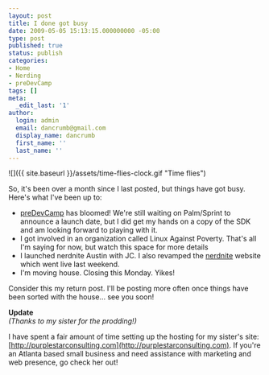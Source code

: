 ```yaml
---
layout: post
title: I done got busy
date: 2009-05-05 15:13:15.000000000 -05:00
type: post
published: true
status: publish
categories:
- Home
- Nerding
- preDevCamp
tags: []
meta:
  _edit_last: '1'
author:
  login: admin
  email: dancrumb@gmail.com
  display_name: dancrumb
  first_name: ''
  last_name: ''
---
```

![]({{ site.baseurl }}/assets/time-flies-clock.gif "Time flies")

So, it's been over a month since I last posted, but things have got busy. Here's what I've been up to:

*   [preDevCamp](http://predevcamp.org) has bloomed! We're still waiting on Palm/Sprint to announce a launch date, but I did get my hands on a copy of the SDK and am looking forward to playing with it.
*   I got involved in an organization called Linux Against Poverty. That's all I'm saying for now, but watch this space for more details
*   I launched nerdnite Austin with JC. I also revamped the [nerdnite](http://nerdnite.com) website which went live last weekend.
*   I'm moving house. Closing this Monday. Yikes!

Consider this my return post. I'll be posting more often once things have been sorted with the house... see you soon!

**Update**  
_(Thanks to my sister for the prodding!)_

I have spent a fair amount of time setting up the hosting for my sister's site: [http://purplestarconsulting.com](http://purplestarconsulting.com). If you're an Atlanta based small business and need assistance with marketing and web presence, go check her out!
